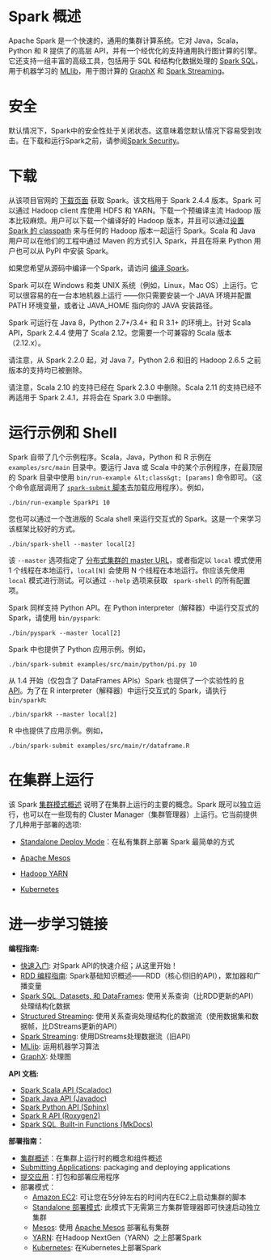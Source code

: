# Spark 概述

Apache Spark 是一个快速的，通用的集群计算系统。它对 Java，Scala，Python 和 R 提供了的高层 API，并有一个经优化的支持通用执行图计算的引擎。它还支持一组丰富的高级工具，包括用于 SQL 和结构化数据处理的 [Spark SQL](sql-programming-guide.html)，用于机器学习的 [MLlib](ml-guide.html)，用于图计算的 [GraphX](graphx-programming-guide.html) 和 [Spark Streaming](streaming-programming-guide.html)。

# 安全

默认情况下，Spark中的安全性处于关闭状态。这意味着您默认情况下容易受到攻击。在下载和运行Spark之前，请参阅[Spark Security](https://spark.apache.org/docs/latest/security.html)。

# 下载

从该项目官网的 [下载页面](http://spark.apache.org/downloads.html) 获取 Spark。该文档用于 Spark 2.4.4 版本。Spark 可以通过 Hadoop client 库使用 HDFS 和 YARN。下载一个预编译主流 Hadoop 版本比较麻烦。用户可以下载一个编译好的 Hadoop 版本，并且可以通过[设置 Spark 的 classpath](hadoop-provided.html) 来与任何的 Hadoop 版本一起运行 Spark。Scala 和 Java 用户可以在他们的工程中通过 Maven 的方式引入 Spark，并且在将来 Python 用户也可以从 PyPI 中安装 Spark。

如果您希望从源码中编译一个Spark，请访问 [编译 Spark](building-spark.html)。

Spark 可以在 Windows 和类 UNIX 系统（例如，Linux，Mac OS）上运行。它可以很容易的在一台本地机器上运行 ——你只需要安装一个 JAVA 环境并配置 PATH 环境变量，或者让 JAVA_HOME 指向你的 JAVA 安装路径。

Spark 可运行在 Java 8，Python 2.7+/3.4+ 和 R 3.1+ 的环境上。针对 Scala API，Spark 2.4.4 使用了 Scala 2.12。您需要一个可兼容的 Scala 版本（2.12.x）。

请注意，从 Spark 2.2.0 起，对 Java 7，Python 2.6 和旧的 Hadoop 2.6.5 之前版本的支持均已被删除。

请注意，Scala 2.10 的支持已经在 Spark 2.3.0 中删除。Scala 2.11 的支持已经不再适用于 Spark 2.4.1，并将会在 Spark 3.0 中删除。

# 运行示例和 Shell

Spark 自带了几个示例程序。Scala，Java，Python 和 R 示例在 `examples/src/main` 目录中。要运行 Java 或 Scala 中的某个示例程序，在最顶层的 Spark 目录中使用 `bin/run-example &lt;class&gt; [params]` 命令即可。（这个命令底层调用了 [`spark-submit` 脚本](submitting-applications.html)去加载应用程序）。例如，

```
./bin/run-example SparkPi 10 
```

您也可以通过一个改进版的 Scala shell 来运行交互式的 Spark。这是一个来学习该框架比较好的方式。

```
./bin/spark-shell --master local[2] 
```

该 `--master` 选项指定了 [分布式集群的 master URL](submitting-applications.html#master-urls)，或者指定以 `local` 模式使用 1 个线程在本地运行，`local[N]` 会使用 N 个线程在本地运行。你应该先使用 `local` 模式进行测试。可以通过 `--help` 选项来获取 ` spark-shell`  的所有配置项。

Spark 同样支持 Python API。在 Python interpreter（解释器）中运行交互式的 Spark，请使用 `bin/pyspark`:

```
./bin/pyspark --master local[2] 
```

Spark 中也提供了 Python 应用示例。例如，

```
./bin/spark-submit examples/src/main/python/pi.py 10 
```

从 1.4 开始（仅包含了 DataFrames APIs）Spark 也提供了一个实验性的 [R API](sparkr.html)。为了在 R interpreter（解释器）中运行交互式的 Spark，请执行 `bin/sparkR`:

```
./bin/sparkR --master local[2] 
```

R 中也提供了应用示例。例如，

```
./bin/spark-submit examples/src/main/r/dataframe.R 
```

# 在集群上运行

该 Spark [集群模式概述](cluster-overview.html) 说明了在集群上运行的主要的概念。Spark 既可以独立运行，也可以在一些现有的 Cluster Manager（集群管理器）上运行。它当前提供了几种用于部署的选项:

* [Standalone Deploy Mode](spark-standalone.html)：在私有集群上部署 Spark 最简单的方式

* [Apache Mesos](running-on-mesos.html)

* [Hadoop YARN](running-on-yarn.html)

* [Kubernetes](https://spark.apache.org/docs/latest/running-on-kubernetes.html)

# 进一步学习链接

**编程指南:**

- [快速入门](https://spark.apache.org/docs/latest/quick-start.html): 对Spark API的快速介绍；从这里开始！ 
- [RDD 编程指南](https://spark.apache.org/docs/latest/rdd-programming-guide.html): Spark基础知识概述——RDD（核心但旧的API），累加器和广播变量
- [Spark SQL, Datasets, 和 DataFrames](https://spark.apache.org/docs/latest/sql-programming-guide.html): 使用关系查询（比RDD更新的API）处理结构化数据
- [Structured Streaming](https://spark.apache.org/docs/latest/structured-streaming-programming-guide.html): 使用关系查询处理结构化的数据流（使用数据集和数据帧，比DStreams更新的API）
- [Spark Streaming](https://spark.apache.org/docs/latest/streaming-programming-guide.html): 使用DStreams处理数据流（旧API）
- [MLlib](https://spark.apache.org/docs/latest/ml-guide.html): 运用机器学习算法
- [GraphX](https://spark.apache.org/docs/latest/graphx-programming-guide.html): 处理图

**API 文档:**

- [Spark Scala API (Scaladoc)](https://spark.apache.org/docs/latest/api/scala/index.html#org.apache.spark.package)
- [Spark Java API (Javadoc)](https://spark.apache.org/docs/latest/api/java/index.html)
- [Spark Python API (Sphinx)](https://spark.apache.org/docs/latest/api/python/index.html)
- [Spark R API (Roxygen2)](https://spark.apache.org/docs/latest/api/R/index.html)
- [Spark SQL, Built-in Functions (MkDocs)](https://spark.apache.org/docs/latest/api/sql/index.html)

**部署指南：**

- [集群概述](https://spark.apache.org/docs/latest/cluster-overview.html)：在集群上运行时的概念和组件概述
- [Submitting Applications](https://spark.apache.org/docs/latest/submitting-applications.html): packaging and deploying applications
- [提交应用](https://spark.apache.org/docs/latest/submitting-applications.html)：打包和部署应用程序
- 部署模式：
  - [Amazon EC2](https://github.com/amplab/spark-ec2): 可让您在5分钟左右的时间内在EC2上启动集群的脚本
  - [Standalone 部署模式](https://spark.apache.org/docs/latest/spark-standalone.html): 此模式下无需第三方集群管理器即可快速启动独立集群
  - [Mesos](https://spark.apache.org/docs/latest/running-on-mesos.html): 使用  [Apache Mesos](https://mesos.apache.org/) 部署私有集群
  - [YARN](https://spark.apache.org/docs/latest/running-on-yarn.html): 在Hadoop NextGen（YARN）之上部署Spark
  - [Kubernetes](https://spark.apache.org/docs/latest/running-on-kubernetes.html): 在Kubernetes上部署Spark 
